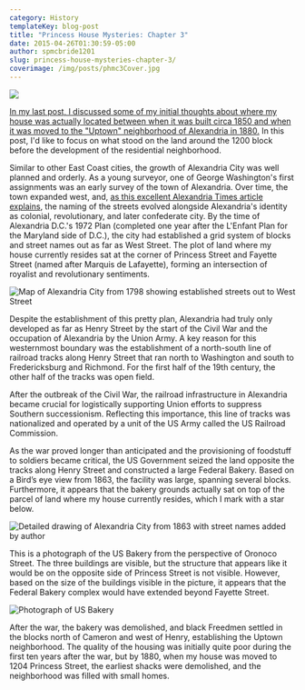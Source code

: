 ```yaml
---
category: History
templateKey: blog-post
title: "Princess House Mysteries: Chapter 3"
date: 2015-04-26T01:30:59-05:00   
author: spmcbride1201
slug: princess-house-mysteries-chapter-3/
coverimage: /img/posts/phmc3Cover.jpg
---
```


![](/img/posts/phmc3Cover.jpg)

<a href="http://spmcb.com/princess-house-mysteries-chapter-2/" target="_blank">In my last post, I discussed some of my initial thoughts about where my house was actually located between when it was built circa 1850 and when it was moved to the "Uptown" neighborhood of Alexandria in 1880.</a> In this post, I'd like to focus on what stood on the land around the 1200 block before the development of the residential neighborhood.

Similar to other East Coast cities, the growth of Alexandria City was well planned and orderly. As a young surveyor, one of George Washington's first assignments was an early survey of the town of Alexandria. Over time, the town expanded west, and, <a href="http://alextimes.com/2008/02/street-names-reflect-alexandrias-history/" target="_blank">as this excellent Alexandria Times article explains</a>, the naming of the streets evolved alongside Alexandria's identity as colonial, revolutionary, and later confederate city. By the time of Alexandria D.C.'s 1972 Plan (completed one year after the L'Enfant Plan for the Maryland side of D.C.), the city had established a grid system of blocks and street names out as far as West Street. The plot of land where my house currently resides sat at the corner of Princess Street and Fayette Street (named after Marquis de Lafayette), forming an intersection of royalist and revolutionary sentiments.</span>

![Map of Alexandria City from 1798 showing established streets out to West Street](/img/posts/Map1798Large-Copy.jpg)

Despite the establishment of this pretty plan, Alexandria had truly only developed as far as Henry Street by the start of the Civil War and the occupation of Alexandria by the Union Army. A key reason for this westernmost boundary was the establishment of a north-south line of railroad tracks along Henry Street that ran north to Washington and south to Fredericksburg and Richmond. For the first half of the 19th century, the other half of the tracks was open field.

After the outbreak of the Civil War, the railroad infrastructure in Alexandria became crucial for logistically supporting Union efforts to suppress Southern successionism. Reflecting this importance, this line of tracks was nationalized and operated by a unit of the US Army called the US Railroad Commission.

As the war proved longer than anticipated and the provisioning of foodstuff to soldiers became critical, the US Government seized the land opposite the tracks along Henry Street and constructed a large Federal Bakery. Based on a Bird’s eye view from 1863, the facility was large, spanning several blocks. Furthermore, it appears that the bakery grounds actually sat on top of the parcel of land where my house currently resides, which I mark with a star below.

![Detailed drawing of Alexandria City from 1863 with street names added by author](/img/posts/army-bakery-map-1863.jpg)

This is a photograph of the US Bakery from the perspective of Oronoco Street. The three buildings are visible, but the structure that appears like it would be on the opposite side of Princess Street is not visible. However, based on the size of the buildings visible in the picture, it appears that the Federal Bakery complex would have extended beyond Fayette Street.

![Photograph of US Bakery](/img/posts/federal-bakery.jpg)

After the war, the bakery was demolished, and black Freedmen settled in the blocks north of Cameron and west of Henry, establishing the Uptown neighborhood. The quality of the housing was initially quite poor during the first ten years after the war, but by 1880, when my house was moved to 1204 Princess Street, the earliest shacks were demolished, and the neighborhood was filled with small homes.

